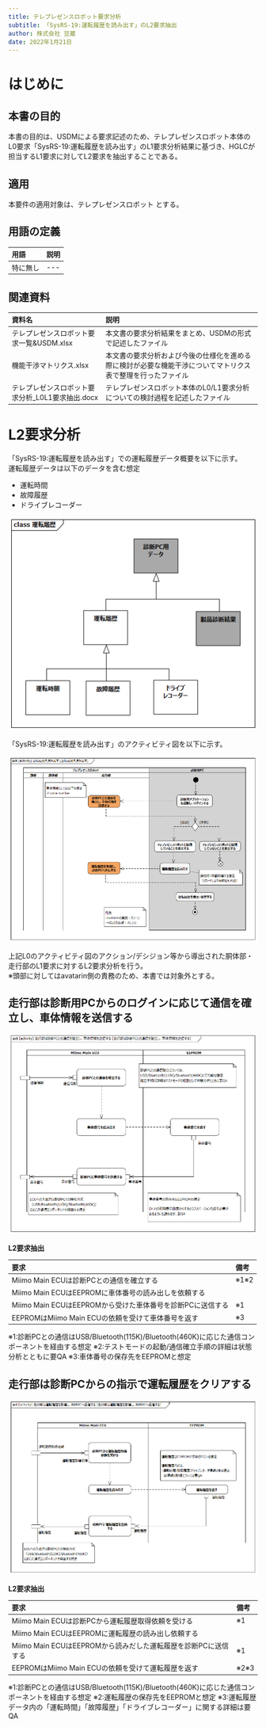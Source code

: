 ```yaml
---
title: テレプレゼンスロボット要求分析
subtitle: 「SysRS-19:運転履歴を読み出す」のL2要求抽出
author: 株式会社 豆蔵
date: 2022年1月21日
---
```

<!-- ↑表紙ページのための情報 -->

<div style="page-break-before:always"></div>

# はじめに

## 本書の目的

本書の目的は、USDMによる要求記述のため、テレプレゼンスロボット本体のL0要求「SysRS-19:運転履歴を読み出す」のL1要求分析結果に基づき、HGLCが担当するL1要求に対してL2要求を抽出することである。

## 適用

本要件の適用対象は、テレプレゼンスロボット とする。

## 用語の定義

|用語|説明|
|:---|:---|
|特に無し|---|

## 関連資料

|資料名|説明|
|:---|:---|
|テレプレゼンスロボット要求一覧&USDM.xlsx|本文書の要求分析結果をまとめ、USDMの形式で記述したファイル|
|機能干渉マトリクス.xlsx|本文書の要求分析および今後の仕様化を進める際に検討が必要な機能干渉についてマトリクス表で整理を行ったファイル|
|テレプレゼンスロボット要求分析_L0L1要求抽出.docx|テレプレゼンスロボット本体のL0/L1要求分析についての検討過程を記述したファイル|


<div style="page-break-before:always"></div>

# L2要求分析

「SysRS-19:運転履歴を読み出す」での運転履歴データ概要を以下に示す。  
運転履歴データは以下のデータを含む想定
 - 運転時間
 - 故障履歴
 - ドライブレコーダー  

![](.images/conceptual/drive_history.png)


「SysRS-19:運転履歴を読み出す」のアクティビティ図を以下に示す。



![](.images/activity/read_drive_history.png)

上記L0のアクティビティ図のアクション/デシジョン等から導出された胴体部・走行部のL1要求に対するL2要求分析を行う。  
※頭部に対してはavatarin側の責務のため、本書では対象外とする。

<div style="page-break-before:always"></div>

## 走行部は診断用PCからのログインに応じて通信を確立し、車体情報を送信する

![](.images/activity/read_drive_history/act01.png)

**L2要求抽出**

|要求|備考|
|:---|:---|
|Miimo Main ECUは診断PCとの通信を確立する|※1※2|
|Miimo Main ECUはEEPROMに車体番号の読み出しを依頼する||
|Miimo Main ECUはEEPROMから受けた車体番号を診断PCに送信する|※1|
|EEPROMはMiimo Main ECUの依頼を受けて車体番号を返す|※3|
※1:診断PCとの通信はUSB/Bluetooth(115K)/Bluetooth(460K)に応じた通信コンポーネントを経由する想定
※2:テストモードの起動/通信確立手順の詳細は状態分析とともに要QA
※3:車体番号の保存先をEEPROMと想定

<div style="page-break-before:always"></div>

## 走行部は診断PCからの指示で運転履歴をクリアする

![](.images/activity/read_drive_history/act02.png)

**L2要求抽出**

|要求|備考|
|:---|:---|
|Miimo Main ECUは診断PCから運転履歴取得依頼を受ける|※1|
|Miimo Main ECUはEEPROMに運転履歴の読み出し依頼する||
|Miimo Main ECUはEEPROMから読みだした運転履歴を診断PCに送信する|※1|
|EEPROMはMiimo Main ECUの依頼を受けて運転履歴を返す|※2※3|
※1:診断PCとの通信はUSB/Bluetooth(115K)/Bluetooth(460K)に応じた通信コンポーネントを経由する想定
※2:運転履歴の保存先をEEPROMと想定
※3:運転履歴データ内の「運転時間」「故障履歴」「ドライブレコーダー」に関する詳細は要QA